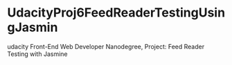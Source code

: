 # UdacityProj6FeedReaderTestingUsingJasmin
udacity Front-End Web Developer Nanodegree, Project: Feed Reader Testing with Jasmine
